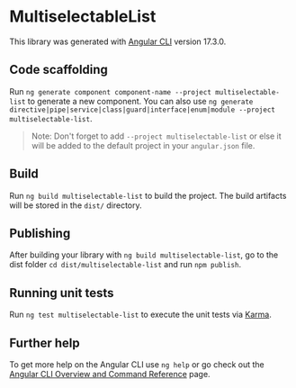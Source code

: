 # MultiselectableList

This library was generated with [Angular CLI](https://github.com/angular/angular-cli) version 17.3.0.

## Code scaffolding

Run `ng generate component component-name --project multiselectable-list` to generate a new component. You can also use `ng generate directive|pipe|service|class|guard|interface|enum|module --project multiselectable-list`.
> Note: Don't forget to add `--project multiselectable-list` or else it will be added to the default project in your `angular.json` file. 

## Build

Run `ng build multiselectable-list` to build the project. The build artifacts will be stored in the `dist/` directory.

## Publishing

After building your library with `ng build multiselectable-list`, go to the dist folder `cd dist/multiselectable-list` and run `npm publish`.

## Running unit tests

Run `ng test multiselectable-list` to execute the unit tests via [Karma](https://karma-runner.github.io).

## Further help

To get more help on the Angular CLI use `ng help` or go check out the [Angular CLI Overview and Command Reference](https://angular.io/cli) page.
